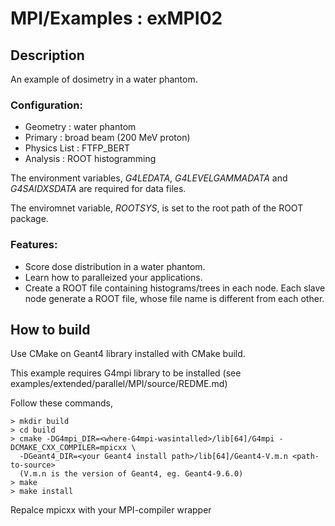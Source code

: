 MPI/Examples : exMPI02
======================

Description
-----------
An example of dosimetry in a water phantom.

### Configuration:
- Geometry     : water phantom
- Primary      : broad beam (200 MeV proton)
- Physics List : FTFP_BERT
- Analysis     : ROOT histogramming

The environment variables, *G4LEDATA*, *G4LEVELGAMMADATA* and *G4SAIDXSDATA*
are required for data files.

The enviromnet variable, *ROOTSYS*, is set to the root path of the ROOT package.

### Features:
- Score dose distribution in a water phantom.
- Learn how to paralleized your applications.
- Create a ROOT file containing histograms/trees in each node.
  Each slave node generate a ROOT file, whose file name is different 
  from each other.


How to build
------------
Use CMake on Geant4 library installed with CMake build.

This example requires G4mpi library to be installed
(see examples/extended/parallel/MPI/source/REDME.md)

Follow these commands,

    > mkdir build
    > cd build
    > cmake -DG4mpi_DIR=<where-G4mpi-wasintalled>/lib[64]/G4mpi -DCMAKE_CXX_COMPILER=mpicxx \
      -DGeant4_DIR=<your Geant4 install path>/lib[64]/Geant4-V.m.n <path-to-source>
      (V.m.n is the version of Geant4, eg. Geant4-9.6.0)
    > make
    > make install

Repalce mpicxx with your MPI-compiler wrapper
